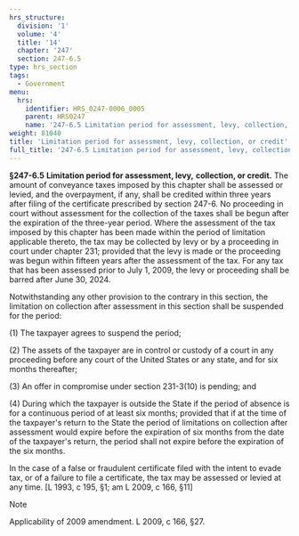 ```yaml
---
hrs_structure:
  division: '1'
  volume: '4'
  title: '14'
  chapter: '247'
  section: 247-6.5
type: hrs_section
tags:
  - Government
menu:
  hrs:
    identifier: HRS_0247-0006_0005
    parent: HRS0247
    name: '247-6.5 Limitation period for assessment, levy, collection, or credit'
weight: 81040
title: 'Limitation period for assessment, levy, collection, or credit'
full_title: '247-6.5 Limitation period for assessment, levy, collection, or credit'
---
```

**§247-6.5** **Limitation period for assessment, levy,** **collection, or credit.** The amount of conveyance taxes imposed by this chapter shall be assessed or levied, and the overpayment, if any, shall be credited within three years after filing of the certificate prescribed by section 247-6\. No proceeding in court without assessment for the collection of the taxes shall be begun after the expiration of the three-year period. Where the assessment of the tax imposed by this chapter has been made within the period of limitation applicable thereto, the tax may be collected by levy or by a proceeding in court under chapter 231; provided that the levy is made or the proceeding was begun within fifteen years after the assessment of the tax. For any tax that has been assessed prior to July 1, 2009, the levy or proceeding shall be barred after June 30, 2024.

<a></a>Notwithstanding any other provision to the contrary in this section, the limitation on collection after assessment in this section shall be suspended for the period:

<a></a>(1) The taxpayer agrees to suspend the period;

<a></a>(2) The assets of the taxpayer are in control or custody of a court in any proceeding before any court of the United States or any state, and for six months thereafter;

<a></a>(3) An offer in compromise under section 231-3(10) is pending; and

<a></a>(4) During which the taxpayer is outside the State if the period of absence is for a continuous period of at least six months; provided that if at the time of the taxpayer's return to the State the period of limitations on collection after assessment would expire before the expiration of six months from the date of the taxpayer's return, the period shall not expire before the expiration of the six months.

In the case of a false or fraudulent certificate filed with the intent to evade tax, or of a failure to file a certificate, the tax may be assessed or levied at any time. [L 1993, c 195, §1; am L 2009, c 166, §11]

Note

Applicability of 2009 amendment. L 2009, c 166, §27.
